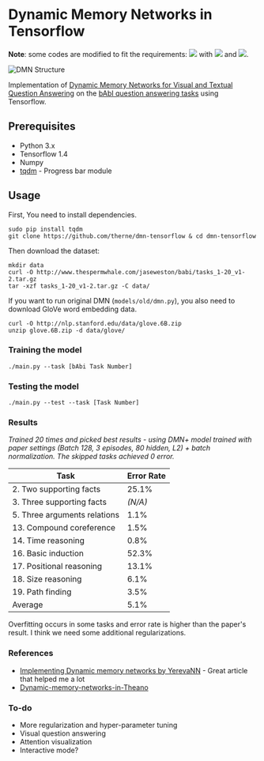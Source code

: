 # Dynamic Memory Networks in Tensorflow

**Note**: some codes are modified to fit the requirements: ![](https://img.shields.io/badge/MacOS%20High%20Sierra-10.13.2-green.svg) with ![](https://img.shields.io/badge/Python-3.6-brightgreen.svg) and ![](https://img.shields.io/badge/TensorFlow-1.4.0-yellowgreen.svg).

![DMN Structure][img-url]

Implementation of [Dynamic Memory Networks for Visual and Textual Question Answering][paper] on the
[bAbI question answering tasks][babi] using Tensorflow.

## Prerequisites
- Python 3.x
- Tensorflow 1.4
- Numpy
- [tqdm](https://pypi.python.org/pypi/tqdm) - Progress bar module

## Usage
First, You need to install dependencies.
```
sudo pip install tqdm
git clone https://github.com/therne/dmn-tensorflow & cd dmn-tensorflow
```

Then download the dataset:
```
mkdir data
curl -O http://www.thespermwhale.com/jaseweston/babi/tasks_1-20_v1-2.tar.gz
tar -xzf tasks_1-20_v1-2.tar.gz -C data/
```

If you want to run original DMN (`models/old/dmn.py`), you also need to download GloVe word embedding data.
```
curl -O http://nlp.stanford.edu/data/glove.6B.zip
unzip glove.6B.zip -d data/glove/
```

### Training the model
```
./main.py --task [bAbi Task Number]
```

### Testing the model
```
./main.py --test --task [Task Number]
```

### Results
*Trained 20 times and picked best results - using DMN+ model trained with paper settings (Batch 128, 3 episodes, 80 hidden, L2) + batch normalization. The skipped tasks achieved 0 error.*

Task                         | Error Rate
-----------------------------|-------
2. Two supporting facts      | 25.1%
3. Three supporting facts    | *(N/A)*
5. Three arguments relations | 1.1%
13. Compound coreference     | 1.5%
14. Time reasoning           | 0.8%
16. Basic induction          | 52.3%
17. Positional reasoning     | 13.1%
18. Size reasoning           | 6.1%
19. Path finding             | 3.5%
Average                      | 5.1%

Overfitting occurs in some tasks and error rate is higher than the paper's result.
I think we need some additional regularizations.

### References
- [Implementing Dynamic memory networks by YerevaNN][impl-dmn-yerevann] - Great article that helped me a lot
- [Dynamic-memory-networks-in-Theano][dmn-in-theano]

### To-do
- More regularization and hyper-parameter tuning
- Visual question answering
- Attention visualization
- Interactive mode?

[paper]: https://arxiv.org/abs/1603.01417
[babi]: https://research.facebook.com/research/babi/
[img-url]: http://i.imgur.com/30DePKh.png
[impl-dmn-yerevann]: https://yerevann.github.io/2016/02/05/implementing-dynamic-memory-networks/
[dmn-in-theano]: https://github.com/YerevaNN/Dynamic-memory-networks-in-Theano
